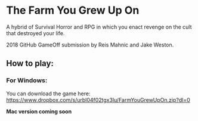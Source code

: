 # The Farm You Grew Up On
A hybrid of Survival Horror and RPG in which you enact revenge on the cult that destroyed your life.

2018 GitHub GameOff submission by Reis Mahnic and Jake Weston.

## How to play:
### For Windows:
You can download the game here: https://www.dropbox.com/s/urbl04f02tgx3lu/FarmYouGrewUpOn.zip?dl=0

**Mac version coming soon**
